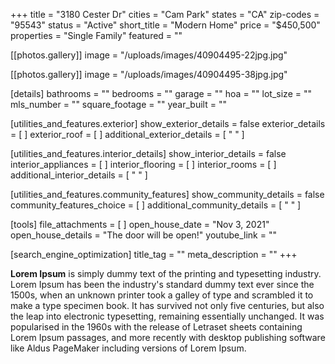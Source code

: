 +++
title = "3180 Cester Dr"
cities = "Cam Park"
states = "CA"
zip-codes = "95543"
status = "Active"
short_title = "Modern Home"
price = "$450,500"
properties = "Single Family"
featured = ""

[[photos.gallery]]
image = "/uploads/images/40904495-22jpg.jpg"

[[photos.gallery]]
image = "/uploads/images/40904495-38jpg.jpg"

[details]
bathrooms = ""
bedrooms = ""
garage = ""
hoa = ""
lot_size = ""
mls_number = ""
square_footage = ""
year_built = ""

[utilities_and_features.exterior]
show_exterior_details = false
exterior_details = [ ]
exterior_roof = [ ]
additional_exterior_details = [ " " ]

[utilities_and_features.interior_details]
show_interior_details = false
interior_appliances = [ ]
interior_flooring = [ ]
interior_rooms = [ ]
additional_interior_details = [ " " ]

[utilities_and_features.community_features]
show_community_details = false
community_features_choice = [ ]
additional_community_details = [ " " ]

[tools]
file_attachments = [ ]
open_house_date = "Nov 3, 2021"
open_house_details = "The door will be open!"
youtube_link = ""

[search_engine_optimization]
title_tag = ""
meta_description = ""
+++

**Lorem Ipsum**&nbsp;is simply dummy text of the printing and typesetting industry. Lorem Ipsum has been the industry's standard dummy text ever since the 1500s, when an unknown printer took a galley of type and scrambled it to make a type specimen book. It has survived not only five centuries, but also the leap into electronic typesetting, remaining essentially unchanged. It was popularised in the 1960s with the release of Letraset sheets containing Lorem Ipsum passages, and more recently with desktop publishing software like Aldus PageMaker including versions of Lorem Ipsum.
